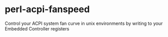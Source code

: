 perl-acpi-fanspeed
==================

Control your ACPI system fan curve in unix environments by writing to your Embedded Controller registers
